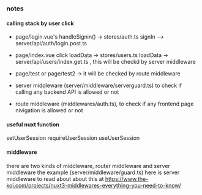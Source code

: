 
### notes 

#### calling stack by user click

- page/login.vue's handleSignin() -> stores/auth.ts signIn --> server/api/auth/login.post.ts 

- page/index.vue click loadData -> stores/users.ts loadData -> server/api/users/index.get.ts , this will be checkd by server middleware 
- page/test or page/test2 -> it will be checked by  route middleware

- server middleware (server/middleware/serverguard.ts)  to check if calling any backend API is allowed or not 
- route middleware (middlewares/auth.ts), to check if any frontend page nivigation is allowed or not 

#### useful nuxt function

setUserSession
requireUserSession
useUserSession

#### middleware 
there are two kinds of middleware, router middleware and server middleware 
the example (server/middleware/guard.ts) here is server middleware
to read about about this at  https://www.the-koi.com/projects/nuxt3-middlewares-everything-you-need-to-know/

